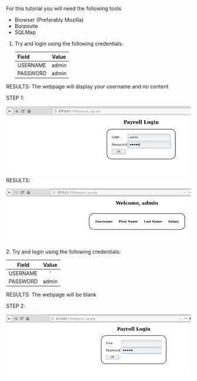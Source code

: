 For this tutorial you will need the following tools

* Browser (Prefarably Mozilla)
* Burpsuite
* SQLMap

1. Try and login using the following credentials:

   | Field     | Value    |
   | --------- |:--------:|
   | USERNAME  | admin    |
   | PASSWORD  | admin    |  

RESULTS: The webpage will display your username and no content

   STEP 1: 
   
   ![alt text](https://github.com/ACIC-Africa/metasploitable3/blob/master/images/payroll_app/step-1.png "STEP 1")
   RESULTS: 
   
   ![alt text](https://github.com/ACIC-Africa/metasploitable3/blob/master/images/payroll_app/result-1.png "Result 1")
2. Try and login using the following credentials:

   | Field     | Value    |
   | --------- |:--------:|
   | USERNAME  | '        |
   | PASSWORD  | admin    |  

RESULTS: The webpage will be blank

   STEP 2:
   
   ![alt text](https://github.com/ACIC-Africa/metasploitable3/blob/master/images/payroll_app/step-2.png "STEP 2")

